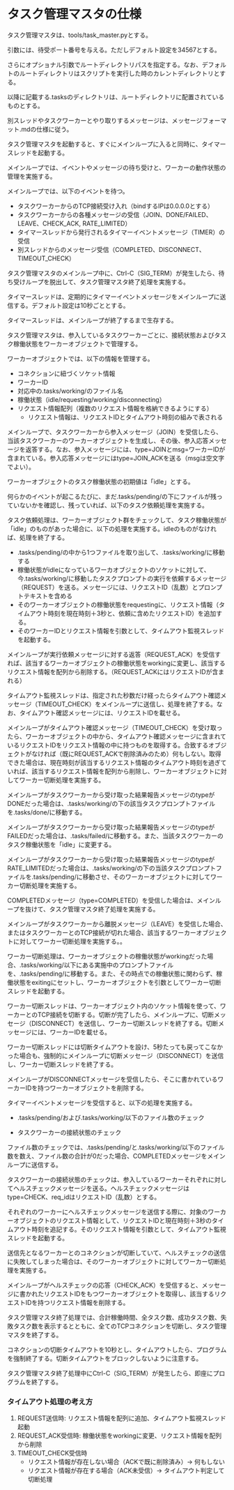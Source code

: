 # タスク管理マスタの仕様

タスク管理マスタは、tools/task_master.pyとする。

引数には、待受ポート番号を与える。ただしデフォルト設定を34567とする。

さらにオプショナル引数でルートディレクトリパスを指定する。なお、デフォルトのルートディレクトリはスクリプトを実行した時のカレントディレクトリとする。

以降に記載する.tasksのディレクトリは、ルートディレクトリに配置されているものとする。



別スレッドやタスクワーカーとやり取りするメッセージは、メッセージフォーマット.mdの仕様に従う。

タスク管理マスタを起動すると、すぐにメインループに入ると同時に、タイマースレッドを起動する。

メインループでは、イベントやメッセージの待ち受けと、ワーカーの動作状態の管理を実施する。

メインループでは、以下のイベントを待つ。

* タスクワーカーからのTCP接続受け入れ（bindするIPは0.0.0.0とする）
* タスクワーカーからの各種メッセージの受信（JOIN、DONE/FAILED、LEAVE、CHECK_ACK, RATE_LIMITED）
* タイマースレッドから発行されるタイマーイベントメッセージ（TIMER）の受信
* 別スレッドからのメッセージ受信（COMPLETED、DISCONNECT、TIMEOUT_CHECK）

タスク管理マスタのメインループ中に、Ctrl-C（SIG_TERM）が発生したら、待ち受けループを脱出して、タスク管理マスタ終了処理を実施する。



タイマースレッドは、定期的にタイマーイベントメッセージをメインループに送信する。デフォルト設定は10秒ごととする。

タイマースレッドは、メインループが終了するまで生存する。



タスク管理マスタは、参入しているタスクワーカーごとに、接続状態およびタスク稼働状態をワーカーオブジェクトで管理する。

ワーカーオブジェクトでは、以下の情報を管理する。

* コネクションに紐づくソケット情報
* ワーカーID
* 対応中の.tasks/working/のファイル名
* 稼働状態（idle/requesting/working/disconnecting）
* リクエスト情報配列（複数のリクエスト情報を格納できるようにする）
  * リクエスト情報は、リクエストIDとタイムアウト時刻の組みで表される


メインループで、タスクワーカーから参入メッセージ（JOIN）を受信したら、当該タスクワーカーのワーカーオブジェクトを生成し、その後、参入応答メッセージを返答する。なお、参入メッセージには、type=JOINとmsg=ワーカーIDが含まれている。参入応答メッセージにはtype=JOIN_ACKを送る（msgは空文字でよい）。

ワーカーオブジェクトのタスク稼働状態の初期値は「idle」とする。



何らかのイベントが起こるたびに、まだ.tasks/pending/の下にファイルが残っていないかを確認し、残っていれば、以下のタスク依頼処理を実施する。

タスク依頼処理は、ワーカーオブジェクト群をチェックして、タスク稼働状態が「idle」のものがあった場合に、以下の処理を実施する。idleのものがなければ、処理を終了する。

* .tasks/pending/の中から1つファイルを取り出して、.tasks/working/に移動する
* 稼働状態がidleになっているワーカオブジェクトのソケットに対して、今.tasks/working/に移動したタスクプロンプトの実行を依頼するメッセージ（REQUEST）を送る。メッセージには、リクエストID（乱数）とプロンプトテキストを含める
* そのワーカーオブジェクトの稼働状態をrequestingに、リクエスト情報（タイムアウト時刻を現在時刻＋3秒と、依頼に含めたリクエストID）を追加する。
* そのワーカーIDとリクエスト情報を引数として、タイムアウト監視スレッドを起動する。

メインループが実行依頼メッセージに対する返答（REQUEST_ACK）を受信すれば、該当するワーカーオブジェクトの稼働状態をworkingに変更し、該当するリクエスト情報を配列から削除する。（REQUEST_ACKにはリクエストIDが含まれる）

タイムアウト監視スレッドは、指定された秒数だけ経ったらタイムアウト確認メッセージ（TIMEOUT_CHECK）をメインループに送信し、処理を終了する。なお、タイムアウト確認メッセージには、リクエストIDを載せる。

メインループがタイムアウト確認メッセージ（TIMEOUT_CHECK）を受け取ったら、ワーカーオブジェクトの中から、タイムアウト確認メッセージに含まれているリクエストIDをリクエスト情報の中に持つものを取得する。合致するオブジェクトがなければ（既にREQUEST_ACKで削除済みのため）何もしない。取得できた場合は、現在時刻が該当するリクエスト情報のタイムアウト時刻を過ぎていれば、該当するリクエスト情報を配列から削除し、ワーカーオブジェクトに対してワーカー切断処理を実施する。



メインループがタスクワーカーから受け取った結果報告メッセージのtypeがDONEだった場合は、.tasks/working/の下の該当タスクプロンプトファイルを.tasks/done/に移動する。

メインループがタスクワーカーから受け取った結果報告メッセージのtypeがFAILEDだった場合は、.tasks/failed/に移動する。また、当該タスクワーカーのタスク稼働状態を「idle」に変更する。

メインループがタスクワーカーから受け取った結果報告メッセージのtypeがRATE_LIMITEDだった場合は、.tasks/working/の下の当該タスクプロンプトファイルを.tasks/pending/に移動させ、そのワーカーオブジェクトに対してワーカー切断処理を実施する。



COMPLETEDメッセージ（type=COMPLETED）を受信した場合は、メインループを抜けて、タスク管理マスタ終了処理を実施する。

メインループがタスクワーカーから離脱メッセージ（LEAVE）を受信した場合、またはタスクワーカーとのTCP接続が切れた場合、該当するワーカーオブジェクトに対してワーカー切断処理を実施する。。



ワーカー切断処理は、ワーカーオブジェクトの稼働状態がworkingだった場合、.tasks/working/以下にある実施中のプロンプトファイルを、.tasks/pending/に移動する。また、その時点での稼働状態に関わらず、稼働状態をexitingにセットし、ワーカーオブジェクトを引数としてワーカー切断スレッドを起動する。

ワーカー切断スレッドは、ワーカーオブジェクト内のソケット情報を使って、ワーカーとのTCP接続を切断する。切断が完了したら、メインループに、切断メッセージ（DISCONNECT）を送信し、ワーカー切断スレッドを終了する。切断メッセージには、ワーカーIDを載せる。

ワーカー切断スレッドには切断タイムアウトを設け、5秒たっても戻ってこなかった場合も、強制的にメインループに切断メッセージ（DISCONNECT）を送信し、ワーカー切断スレッドを終了する。

メインループがDISCONNECTメッセージを受信したら、そこに書かれているワーカーIDを持つワーカーオブジェクトを削除する。



タイマーイベントメッセージを受信すると、以下の処理を実施する。

* .tasks/pending/および.tasks/working/以下のファイル数のチェック

* タスクワーカーの接続状態のチェック



ファイル数のチェックでは、.tasks/pending/と.tasks/working/以下のファイル数を数え、ファイル数の合計が0だった場合、COMPLETEDメッセージをメインループに送信する。



タスクワーカーの接続状態のチェックは、参入しているワーカーそれぞれに対してヘルスチェックメッセージを送る。ヘルスチェックメッセージはtype=CHECK、req_idはリクエストID（乱数）とする。

それぞれのワーカーにヘルスチェックメッセージを送信する際に、対象のワーカーオブジェクトのリクエスト情報として、リクエストIDと現在時刻＋3秒のタイムアウト時刻を追記する。そのリクエスト情報を引数として、タイムアウト監視スレッドを起動する。

送信先となるワーカーとのコネクションが切断していて、ヘルスチェックの送信に失敗してしまった場合は、そのワーカーオブジェクトに対してワーカー切断処理を実施する。

メインループがヘルスチェックの応答（CHECK_ACK）を受信すると、メッセージに書かれたリクエストIDをもつワーカーオブジェクトを取得し、該当するリクエストIDを持つリクエスト情報を削除する。



タスク管理マスタ終了処理では、合計稼働時間、全タスク数、成功タスク数、失敗タスク数を表示するとともに、全てのTCPコネクションを切断し、タスク管理マスタを終了する。

コネクションの切断タイムアウトを10秒とし、タイムアウトしたら、プログラムを強制終了する。切断タイムアウトをブロックしないように注意する。

タスク管理マスタ終了処理中にCtrl-C（SIG_TERM）が発生したら、即座にプログラムを終了する。



### タイムアウト処理の考え方

1. REQUEST送信時: リクエスト情報を配列に追加、タイムアウト監視スレッド起動
2. REQUEST_ACK受信時: 稼働状態をworkingに変更、リクエスト情報を配列から削除
3. TIMEOUT_CHECK受信時
   * リクエスト情報が存在しない場合（ACKで既に削除済み）→ 何もしない
   * リクエスト情報が存在する場合（ACK未受信）→ タイムアウト判定して切断処理
